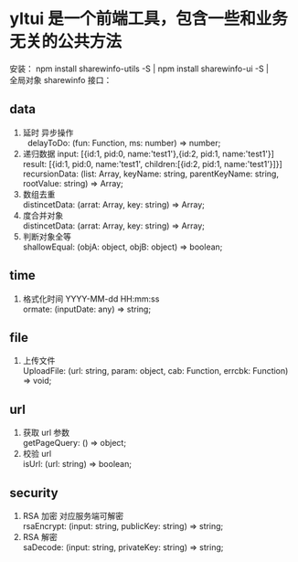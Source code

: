 # yltui 是一个前端工具，包含一些和业务无关的公共方法

安装： npm install sharewinfo-utils -S | npm install sharewinfo-ui -S | <script type="text/javascript" src='index.js'></script> <br />
全局对象 sharewinfo
接口：

## data

1. 延时 异步操作<br />
   &nbsp;&nbsp;delayToDo: (fun: Function, ms: number) => number;<br />
2. 递归数据 input: [{id:1, pid:0, name:'test1'},{id:2, pid:1, name:'test1'}]<br />
   result: [{id:1, pid:0, name:'test1', children:[{id:2, pid:1, name:'test1'}]}]<br />
   recursionData: (list: Array<any>, keyName: string, parentKeyName: string, rootValue: string) => Array<any>;<br />
3. 数组去重<br />
   distincetData: (arrat: Array<any>, key: string) => Array<any>;<br />
4. 度合并对象<br />
   distincetData: (arrat: Array<any>, key: string) => Array<any>;<br />
5. 判断对象全等<br />
   shallowEqual: (objA: object, objB: object) => boolean;<br />

## time

1. 格式化时间 YYYY-MM-dd HH:mm:ss<br />
   ormate: (inputDate: any) => string;<br />

## file

1. 上传文件<br />
   UploadFile: (url: string, param: object, cab: Function, errcbk: Function) => void;<br />

## url

1. 获取 url 参数<br />
   getPageQuery: () => object;<br />
2. 校验 url<br />
   isUrl: (url: string) => boolean;<br />

## security

1. RSA 加密 对应服务端可解密<br />
   rsaEncrypt: (input: string, publicKey: string) => string;<br />
2. RSA 解密<br />
   saDecode: (input: string, privateKey: string) => string;
